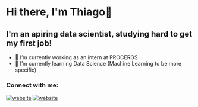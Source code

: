 # Hi there, I'm Thiago👋

## I'm an apiring data scientist, studying hard to get my first job!
- 🔭 I’m currently working as an intern at PROCERGS
- 🌱 I’m currently learning Data Science (Machine Learning to be more specific) 

### Connect with me:

[![website](./img/linkedin-light.svg)](https://www.linkedin.com/in/thiago-macedo-280250180/#gh-light-mode-only)
[![website](./img/linkedin-dark.svg)](https:www.linkedin.com/in/thiago-macedo-280250180/#gh-dark-mode-only)
&nbsp;&nbsp;
